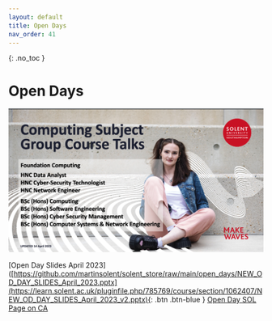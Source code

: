 ```yaml
---
layout: default
title: Open Days
nav_order: 41
---
```

{: .no_toc }

# Open Days

![](images/od_ap_23.png)


[Open Day Slides April 2023]([https://github.com/martinsolent/solent_store/raw/main/open_days/NEW_OD_DAY_SLIDES_April_2023.pptx](https://learn.solent.ac.uk/pluginfile.php/785769/course/section/1062407/NEW_OD_DAY_SLIDES_April_2023_v2.pptx){: .btn .btn-blue }
[Open Day SOL Page on CA](https://martinsolent.github.io/comp_dashboard/docs/open_days.html)
